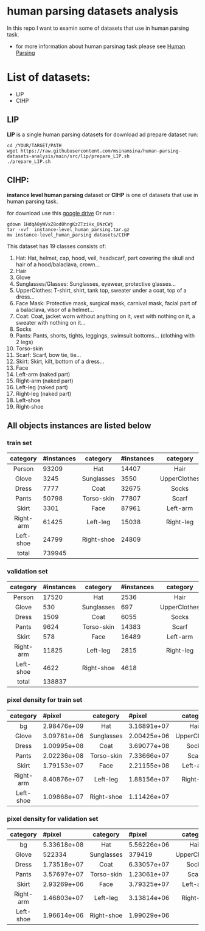 # human parsing datasets analysis

In this repo I want to examin some of datasets that use in human parsing task.

- for more information about human parsinag task please see [Human Parsing](https://paperswithcode.com/task/human-parsing/latest)

# List of datasets:
- LIP
- CIHP


## LIP
**LIP** is a single human parsing datasets
for download ad prepare dataset run:
```
cd /YOUR/TARGET/PATH
wget https://raw.githubusercontent.com/msinamsina/human-parsing-datasets-analysis/main/src/lip/prepare_LIP.sh
./prepare_LIP.sh
```

## CIHP:
**instance level human parsing** dataset or **CIHP** is one of datasets that use in human parsing task.

for download use this [google drive](https://drive.google.com/drive/folders/0BzvH3bSnp3E9ZW9paE9kdkJtM3M?resourcekey=0-vgKJX42GVFaAwjhEWAncjQ)
Or run :
```
gdown 1HdqA8yWVxZ8od0hngKzZTziHx_ONzCWj
tar -xvf  instance-level_human_parsing.tar.gz
mv instance-level_human_parsing datasets/CIHP

```
This dataset has 19 classes consists of:
1. Hat: Hat, helmet, cap, hood, veil, headscarf, part covering the skull and hair of a hood/balaclava, crown…
2. Hair
3. Glove
4. Sunglasses/Glasses: Sunglasses, eyewear, protective glasses…
5. UpperClothes: T-shirt, shirt, tank top, sweater under a coat, top of a dress…
6. Face Mask: Protective mask, surgical mask, carnival mask, facial part of a balaclava, visor of a helmet…
7. Coat: Coat, jacket worn without anything on it, vest with nothing on it, a sweater with nothing on it…
8. Socks
9. Pants: Pants, shorts, tights, leggings, swimsuit bottoms… (clothing with 2 legs)
10. Torso-skin
11. Scarf: Scarf, bow tie, tie…
12. Skirt: Skirt, kilt, bottom of a dress…
13. Face
14. Left-arm (naked part)
15. Right-arm (naked part)
16. Left-leg (naked part)
17. Right-leg (naked part)
18. Left-shoe
19. Right-shoe

## All objects instances are listed below

### train set

|  category  | #instances   |  category  | #instances   |   category   | #instances   | 
|:----------:|:-------------|:----------:|:-------------|:------------:|:-------------|
|   Person   | 93209        |    Hat     | 14407        |     Hair     | 83797        |
|   Glove    | 3245         | Sunglasses | 3550         | UpperClothes | 72028        |
|   Dress    | 7777         |    Coat    | 32675        |    Socks     | 6283         |
|   Pants    | 50798        | Torso-skin | 77807        |    Scarf     | 2985         |
|   Skirt    | 3301         |    Face    | 87961        |   Left-arm   | 59088        |
| Right-arm  | 61425        |  Left-leg  | 15038        |  Right-leg   | 14963        |
| Left-shoe  | 24799        | Right-shoe | 24809        |              |              |
|   total    | 739945       |            |              |              |              |


### validation set
|  category  | #instances   |  category  | #instances   |   category   | #instances   |
|:----------:|:-------------|:----------:|:-------------|:------------:|:-------------|
|   Person   | 17520        |    Hat     | 2536         |     Hair     | 15797        |
|   Glove    | 530          | Sunglasses | 697          | UpperClothes | 13497        |
|   Dress    | 1509         |    Coat    | 6055         |    Socks     | 1109         |
|   Pants    | 9624         | Torso-skin | 14383        |    Scarf     | 575          |
|   Skirt    | 578          |    Face    | 16489        |   Left-arm   | 11249        |
| Right-arm  | 11825        |  Left-leg  | 2815         |  Right-leg   | 2809         |
| Left-shoe  | 4622         | Right-shoe | 4618         |              |              |
|   total    | 138837       |            |              |              |              |

### pixel density for train set
|  category  | #pixel      |  category  | #pixel      |   category   | #pixel      |
|:----------:|:------------|:----------:|:------------|:------------:|:------------|
|   bg       | 2.98476e+09 |    Hat     | 3.16891e+07 |     Hair     | 2.3207e+08  |
|   Glove    | 3.09781e+06 | Sunglasses | 2.00425e+06 | UpperClothes | 4.79024e+08 |
|   Dress    | 1.00995e+08 |    Coat    | 3.69077e+08 |    Socks     | 6.47901e+06 |
|   Pants    | 2.02236e+08 | Torso-skin | 7.33666e+07 |    Scarf     | 9.95388e+06 |
|   Skirt    | 1.79153e+07 |    Face    | 2.21155e+08 |   Left-arm   | 7.85701e+07 |
| Right-arm  | 8.40876e+07 |  Left-leg  | 1.88156e+07 |  Right-leg   | 1.86267e+07 |
| Left-shoe  | 1.09868e+07 | Right-shoe | 1.11426e+07 |              |             |

### pixel density for validation set

|  category  | #pixel      |  category  | #pixel      |   category   | #pixel      |
|:----------:|:------------|:----------:|:------------|:------------:|:------------|
|   bg   | 5.33618e+08 |    Hat     | 5.56226e+06 |     Hair     | 4.07608e+07 |
|   Glove    | 522334      | Sunglasses | 379419      | UpperClothes | 8.48936e+07 |
|   Dress    | 1.73518e+07 |    Coat    | 6.33057e+07 |    Socks     | 1.28626e+06 |
|   Pants    | 3.57697e+07 | Torso-skin | 1.23061e+07 |    Scarf     | 1.91357e+06 |
|   Skirt    | 2.93269e+06 |    Face    | 3.79325e+07 |   Left-arm   | 1.32471e+07 |
| Right-arm  | 1.46803e+07 |  Left-leg  | 3.13814e+06 |  Right-leg   | 3.10248e+06 |
| Left-shoe  | 1.96614e+06 | Right-shoe | 1.99029e+06 |              |             |


